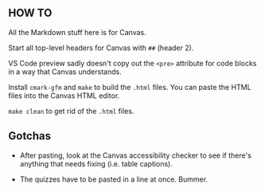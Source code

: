 ## HOW TO

All the Markdown stuff here is for Canvas.

Start all top-level headers for Canvas with `##` (header 2).

VS Code preview sadly doesn't copy out the `<pre>` attribute for code
blocks in a way that Canvas understands.

Install `cmark-gfm` and `make` to build the `.html` files. You can paste
the HTML files into the Canvas HTML editor.

`make clean` to get rid of the `.html` files.

## Gotchas

* After pasting, look at the Canvas accessibility checker to see if
  there's anything that needs fixing (i.e. table captions).

* The quizzes have to be pasted in a line at once. Bummer.
